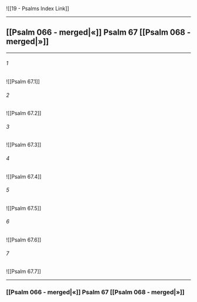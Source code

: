 ![[19 - Psalms Index Link]]

---
##  [[Psalm 066 - merged|«]] Psalm 67 [[Psalm 068 - merged|»]]

---

###### 1
![[Psalm 67.1]] 

###### 2
![[Psalm 67.2]] 

###### 3
![[Psalm 67.3]] 

###### 4
![[Psalm 67.4]]

###### 5 
![[Psalm 67.5]] 

###### 6
![[Psalm 67.6]] 

###### 7
![[Psalm 67.7]] 


---
###  [[Psalm 066 - merged|«]] Psalm 67 [[Psalm 068 - merged|»]]